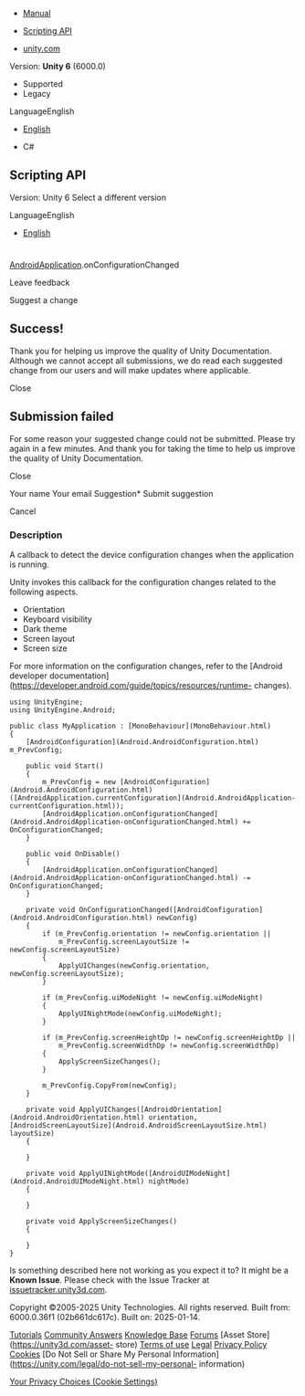 [ ]()

  * [Manual](../Manual/index.html)
  * [Scripting API](../ScriptReference/index.html)

  * [unity.com](https://unity.com/)

Version: **Unity 6** (6000.0)

  * Supported
  * Legacy

LanguageEnglish

  * [English]()

  * C#

[ ](https://docs.unity3d.com)

## Scripting API

Version: Unity 6 Select a different version

LanguageEnglish

  * [English]()

#
[AndroidApplication](Android.AndroidApplication.html).onConfigurationChanged

Leave feedback

Suggest a change

## Success!

Thank you for helping us improve the quality of Unity Documentation. Although
we cannot accept all submissions, we do read each suggested change from our
users and will make updates where applicable.

Close

## Submission failed

For some reason your suggested change could not be submitted. Please <a>try
again</a> in a few minutes. And thank you for taking the time to help us
improve the quality of Unity Documentation.

Close

Your name Your email Suggestion* Submit suggestion

Cancel

[ ]()

### Description

A callback to detect the device configuration changes when the application is
running.

Unity invokes this callback for the configuration changes related to the
following aspects.

  * Orientation
  * Keyboard visibility
  * Dark theme
  * Screen layout
  * Screen size

For more information on the configuration changes, refer to the [Android
developer
documentation](https://developer.android.com/guide/topics/resources/runtime-
changes).

    
    
    using UnityEngine;
    using UnityEngine.Android;  
      
    public class MyApplication : [MonoBehaviour](MonoBehaviour.html)
    {
        [AndroidConfiguration](Android.AndroidConfiguration.html) m_PrevConfig;  
      
        public void Start()
        {
            m_PrevConfig = new [AndroidConfiguration](Android.AndroidConfiguration.html)([AndroidApplication.currentConfiguration](Android.AndroidApplication-currentConfiguration.html));
            [AndroidApplication.onConfigurationChanged](Android.AndroidApplication-onConfigurationChanged.html) += OnConfigurationChanged;
        }  
      
        public void OnDisable()
        {
            [AndroidApplication.onConfigurationChanged](Android.AndroidApplication-onConfigurationChanged.html) -= OnConfigurationChanged;
        }  
      
        private void OnConfigurationChanged([AndroidConfiguration](Android.AndroidConfiguration.html) newConfig)
        {
            if (m_PrevConfig.orientation != newConfig.orientation ||
                m_PrevConfig.screenLayoutSize != newConfig.screenLayoutSize)
            {
                ApplyUIChanges(newConfig.orientation, newConfig.screenLayoutSize);
            }  
      
            if (m_PrevConfig.uiModeNight != newConfig.uiModeNight)
            {
                ApplyUINightMode(newConfig.uiModeNight);
            }  
      
            if (m_PrevConfig.screenHeightDp != newConfig.screenHeightDp ||
                m_PrevConfig.screenWidthDp != newConfig.screenWidthDp)
            {
                ApplyScreenSizeChanges();
            }  
      
            m_PrevConfig.CopyFrom(newConfig);
        }  
      
        private void ApplyUIChanges([AndroidOrientation](Android.AndroidOrientation.html) orientation, [AndroidScreenLayoutSize](Android.AndroidScreenLayoutSize.html) layoutSize)
        {  
      
        }  
      
        private void ApplyUINightMode([AndroidUIModeNight](Android.AndroidUIModeNight.html) nightMode)
        {  
      
        }  
      
        private void ApplyScreenSizeChanges()
        {  
      
        }
    }

Is something described here not working as you expect it to? It might be a
**Known Issue**. Please check with the Issue Tracker at
[issuetracker.unity3d.com](https://issuetracker.unity3d.com).

Copyright ©2005-2025 Unity Technologies. All rights reserved. Built from:
6000.0.36f1 (02b661dc617c). Built on: 2025-01-14.

[Tutorials](https://unity3d.com/learn) [Community
Answers](https://answers.unity3d.com) [Knowledge
Base](https://support.unity3d.com/hc/en-us)
[Forums](https://forum.unity3d.com) [Asset Store](https://unity3d.com/asset-
store) [Terms of use](https://docs.unity3d.com/Manual/TermsOfUse.html)
[Legal](https://unity.com/legal) [Privacy
Policy](https://unity.com/legal/privacy-policy)
[Cookies](https://unity.com/legal/cookie-policy) [Do Not Sell or Share My
Personal Information](https://unity.com/legal/do-not-sell-my-personal-
information)

[Your Privacy Choices (Cookie Settings)](javascript:void\(0\);)

